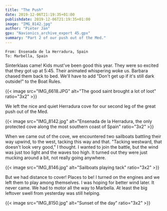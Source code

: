 ```yaml
---
title: "The Push"
date: 2019-12-06T21:19:35+01:00
publishdate: 2019-12-06T21:19:35+01:00
image: "IMG_8142.jpg"
author: "Pieter Jan"
gpx: "Navionics_archive_export 45.gpx"
summary: "Part 2 of our push out of the Med."
---
```


`From: Ensenada de la Herradura, Spain`<br/>
`To: Marbella, Spain`

Sinterklaas came! Kids must've been good this year. They were so excited that they got up at 5:45. Their animated whispering woke us. Barbara chased them back to bed. We'll have to add "Don't get up if it's still dark outside!" to the Boat Rules.

{{< image src="IMG_6618.JPG" alt="The good saint brought a lot of loot" ratio="3x2" >}}

We left the nice and quiet Herradura cove for our second leg of the great push out of the Med.

{{< image src="IMG_8142.jpg" alt="Ensenada de la Herradura, the only protected cove along the most southern coast of Spain" ratio="3x2" >}}

When we came out of the cove, we encountered two sailboats battling their way upwind, to the west, tacking this way and that. "Tacking westward, that doesn't look very good," I thought. I wanted to join the battle, but the wind was just too light and the waves too high. It turned out they were just mucking around a bit, not really going anywhere.

{{< image src="IMG_8146.jpg" alt="Sailboats playing tack" ratio="3x2" >}}

But we had distance to cover! Places to be! I turned on the engines and we left them to play among themselves. I was hoping for better wind later. It never came. We had to motor all the way to Marbella. At least the big leftover swell from yesterday was still helping.

{{< image src="IMG_8150.jpg" alt="Sunset of the day" ratio="3x2" >}}

